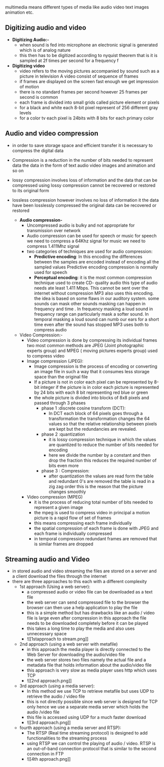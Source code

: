 multimedia means different types of media like audio video text images animation etc. 
## Digitizing audio and video
- **Digitizing Audio:-** 
	- when sound is fed into microphone an electronic signal is generated which is of analog nature 
	- this then has to be digitized according to nyquist theorem that is it is sampled at 2f times per second for a frequency f
- **Digitizing video**
	- video refers to the moving pictures accompanied by sound such as a picture in television A video consist of sequence of frames
	- if frames are displayed on the screen fast enough we get impression of motion 
	- there is no standard frames per second however 25 frames per second is common 
	- each frame is divided into small grids called picture element or pixels 
	- for a black and white each 8-bit pixel represent of 256 different gray levels 
	- for a color tv each pixel is 24bits with 8 bits for each primary color

## Audio and video compression
- in order to save storage space and efficient transfer it is necessary to compress the digital data 
- Compression is a reduction in the number of bits needed to represent data the data in the form of text audio video images and animation and so on
- lossy compression involves loss of information and the data that can be compressed using lossy compression cannot be recovered or restored to its original form
- lossless compression however involves no loss of information it the data have been losslessly compressed the original data can be recovered or restored 

	- **Audio compression-**
		- Uncompressed audio is bulky and not appropriate for transmission over network 
		- Audio compression can be used for speech or music for speech we need to compress a 64Khz signal for music we need to compress 1.411Mhz signal
		- two categories of techniques are used for audio compression:
			- **Predictive encoding**: In this encoding the differences between the samples are encoded instead of encoding all the sampled values Predictive encoding compression is normally used for speech 
			- **Perceptual encoding**: it is the most common compression technique used to create CD- quality audio this type of audio needs ate least 1.411 Mbps. This cannot be sent over the internet without compression MP3 also uses this encoding. the idea is based on some flaws in our auditory system. some sounds can mask other sounds masking can happen in frequency and time . In frequency masking a loud sound in frequency range can particularly mask a softer sound. In temporal masking a loud sound can numb our ears for a short time even after the sound has stopped MP3 uses both to compress audio
	 - Video Compression:-
		 - Video compression is done by compressing its individual frames two most common methods are JPEG (Joint photographic experts group) and MPEG ( moving pictures experts group) used to compress video
		 - Image compression (JPEG):
			 - Image compression is the process of encoding or converting an image file in such a way that it consumes less storage space than the original file 
			 - If a picture is not in color each pixel can be represented by 8-bit integer if the picture is in color each picture is represented by 24 bits with each 8 bit representing red blue or green 
			 - the whole picture is divided into blocks of 8x8 pixels and passed through 3 phases
				 - phase 1 :discrete cosine transform (DCT):
					 - In DCT each block of 64 pixels goes through a transformation the transformation changes the 64 values so that the relative relationship between pixels are kept but the redundancies are revealed. 
				- phase 2 :quantization
					- it is lossy compression technique in which the values are quantized to reduce the number of bits needed for encoding
					- here we divide the number by a constant and then drop the fraction this reduces the required number of bits even more 
				- phase 3 : Compression:
					- after quantization the values are read form the table and redundant 0's are removed the table is read in a zig zag order this is the reason that the picture changes smoothly
		- Video compression (MPEG)
			- it is the process of reducing total number of bits needed to represent a given image 
			- the mpeg is used to compress video in principal a motion picture is a rapid flow of set of frames
			- this means compressing each frame individually 
			- the spatial compression of each frame is done with JPEG and each frame is individually compressed 
			- in temporal compression redundant frames are removed that is similar frames are dropped

## Streaming audio and Video
- in stored audio and video streaming the files are stored on a server and a client download the files through the internet 
- there are three approaches to this each with a different complexity
	- 1st approach (Using a web server):
		- a compressed audio or video file can be downloaded as a text file 
		- the web server can send compressed file to the browser the browser can then use a help application to play the file
		- this is a simple method but has drawbacks like an audio / video file is large even after compression in this approach the file needs to be downloaded completely before it can be played
		- this takes a long time to play the media and also uses unnecessary space
		- ![[1stapproach to stream.png]]
	- 2nd approach (using a web server with metafile)
		- in this approach the media player is directly connected to the Web Server for downloading the audio/video file
		- the web server stores two files namely the actual file and a metadata file that holds information about the audio/video file
		- this approach is very slow as media player uses http which uses TCP
		- ![[2nd approach.png]]
	- 3rd approach (using a media server):
		- In this method we use TCP to retrieve metafile but uses UDP to retrieve the audio / video file 
		- this is not directly possible since web server is designed for TCP only hence we use a separate media server which holds the audio /video file 
		- this file is accessed using UDP for a much faster download 
		- ![[3rd approach.png]]
	- fourth approach (using a media server and RTSP):
		- The RTSP (Real time streaming protocol) is designed to add functionalities to the streaming process
		- using RTSP we can control the playing of audio / video. RTSP is an out-of-band connection protocol that is similar to the second connection in FTP
		- ![[4th approach.png]]

